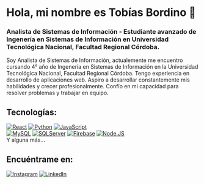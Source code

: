 # Hola, mi nombre es Tobías Bordino 👋

### Analista de Sistemas de Información - Estudiante avanzado de Ingenería en Sistemas de Información en Universidad Tecnológica Nacional, Facultad Regional Córdoba.

Soy Analista de Sistemas de Información, actualemente me encuentro cursando 4° año de Ingenería en Sistemas de Información en la Universidad Tecnológica Nacional, Facultad Regional Córdoba.
Tengo experiencia en desarrollo de aplicaciones web. Aspiro a desarrollar constantemente mis habilidades y crecer profesionalmente. Confío en mi capacidad para resolver problemas y trabajar en equipo.

## Tecnologías:
[![React](https://img.shields.io/badge/React-yellow?style=for-the-badge&logo=react&logoColor=white&labelColor=101010)]()
[![Python](https://img.shields.io/badge/Python-yellow?style=for-the-badge&logo=python&logoColor=white&labelColor=101010)]()
[![JavaScript](https://img.shields.io/badge/JavaScript-F7DF1E?style=for-the-badge&logo=javascript&logoColor=white&labelColor=101010)]()
</br>
[![MySQL](https://img.shields.io/badge/MySQL-4479A1?style=for-the-badge&logo=mysql&logoColor=white&labelColor=101010)]()
[![SQLServer](https://img.shields.io/badge/SQLServer-4479A1?style=for-the-badge&logo=sqlserver&logoColor=white&labelColor=101010)]()
[![Firebase](https://img.shields.io/badge/Firebase-FFCA28?style=for-the-badge&logo=firebase&logoColor=white&labelColor=101010)]()
[![Node.JS](https://img.shields.io/badge/Node.JS-339933?style=for-the-badge&logo=node.js&logoColor=white&labelColor=101010)]()
</br>
Y alguna más...

## Encuéntrame en:
[![Instagram](https://img.shields.io/badge/Instagram-@tobi.bordino-E4405F?style=for-the-badge&logo=instagram&logoColor=white&labelColor=101010)](https://instagram.com/tobi.bordino)
[![LinkedIn](https://img.shields.io/badge/LinkedIn-Tobías_Bordino-0077B5?style=for-the-badge&logo=linkedin&logoColor=white&labelColor=101010)](https://www.linkedin.com/in/tobordino)
